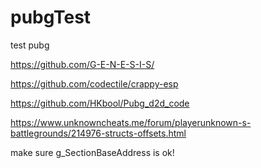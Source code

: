 # pubgTest
test pubg

https://github.com/G-E-N-E-S-I-S/

https://github.com/codectile/crappy-esp

https://github.com/HKbool/Pubg_d2d_code

https://www.unknowncheats.me/forum/playerunknown-s-battlegrounds/214976-structs-offsets.html

make sure g_SectionBaseAddress is ok!
